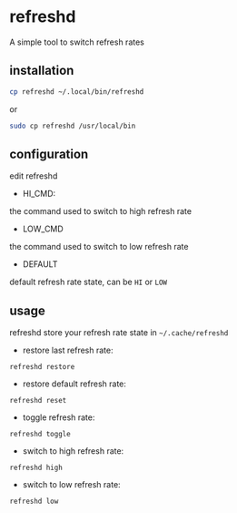 # refreshd

A simple tool to switch refresh rates

## installation

```sh
cp refreshd ~/.local/bin/refreshd
```

or

```sh
sudo cp refreshd /usr/local/bin
```

## configuration

edit refreshd

- HI_CMD:

the command used to switch to high refresh rate

- LOW_CMD

the command used to switch to low refresh rate

- DEFAULT

default refresh rate state, can be `HI` or `LOW`

## usage

refreshd store your refresh rate state in `~/.cache/refreshd`

- restore last refresh rate:

 `refreshd restore`

- restore default refresh rate:

 `refreshd reset`

- toggle refresh rate:

 `refreshd toggle`

- switch to high refresh rate:

 `refreshd high`

- switch to low refresh rate:

 `refreshd low`
